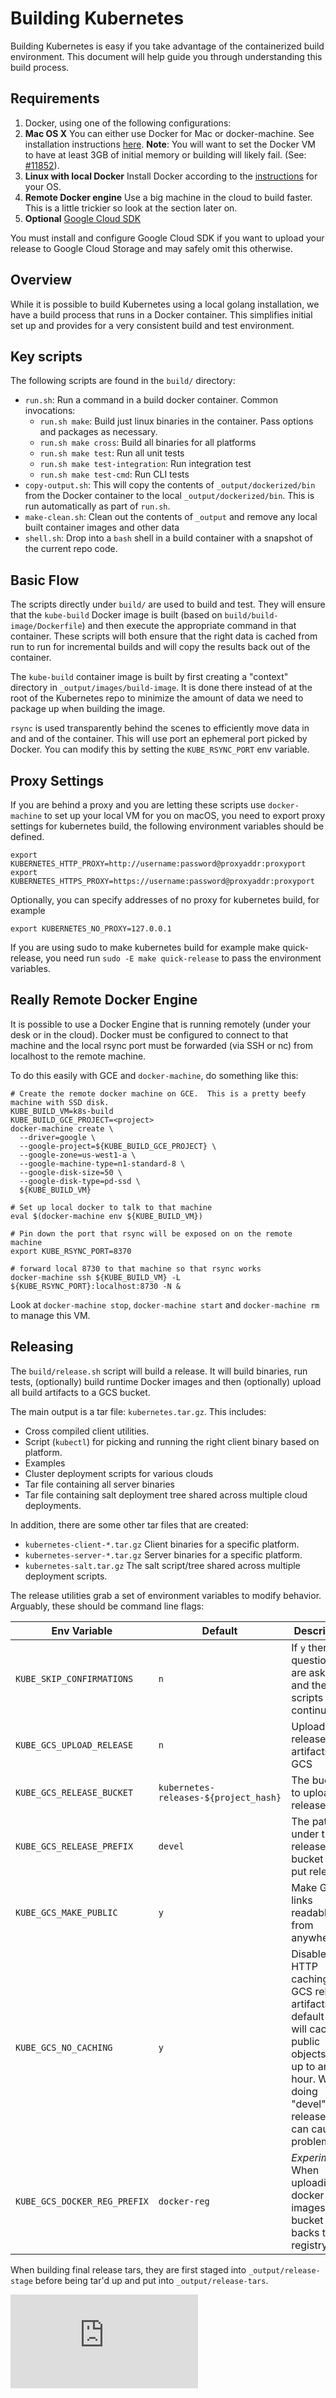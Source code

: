 # Building Kubernetes

Building Kubernetes is easy if you take advantage of the containerized build environment. This document will help guide you through understanding this build process.

## Requirements

1. Docker, using one of the following configurations:
  1. **Mac OS X** You can either use Docker for Mac or docker-machine. See installation instructions [here](https://docs.docker.com/installation/mac/).
     **Note**: You will want to set the Docker VM to have at least 3GB of initial memory or building will likely fail. (See: [#11852]( http://issue.k8s.io/11852)).
  2. **Linux with local Docker**  Install Docker according to the [instructions](https://docs.docker.com/installation/#installation) for your OS.
  3. **Remote Docker engine** Use a big machine in the cloud to build faster. This is a little trickier so look at the section later on.
2. **Optional** [Google Cloud SDK](https://developers.google.com/cloud/sdk/)

You must install and configure Google Cloud SDK if you want to upload your release to Google Cloud Storage and may safely omit this otherwise.

## Overview

While it is possible to build Kubernetes using a local golang installation, we have a build process that runs in a Docker container.  This simplifies initial set up and provides for a very consistent build and test environment.
## Key scripts

The following scripts are found in the `build/` directory:

* `run.sh`: Run a command in a build docker container.  Common invocations:
  *  `run.sh make`: Build just linux binaries in the container.  Pass options and packages as necessary.
  *  `run.sh make cross`: Build all binaries for all platforms
  *  `run.sh make test`: Run all unit tests
  *  `run.sh make test-integration`: Run integration test
  *  `run.sh make test-cmd`: Run CLI tests
* `copy-output.sh`: This will copy the contents of `_output/dockerized/bin` from the Docker container to the local `_output/dockerized/bin`.  This is run automatically as part of `run.sh`.
* `make-clean.sh`: Clean out the contents of `_output` and remove any local built container images and other data
* `shell.sh`: Drop into a `bash` shell in a build container with a snapshot of the current repo code.

## Basic Flow

The scripts directly under `build/` are used to build and test.  They will ensure that the `kube-build` Docker image is built (based on `build/build-image/Dockerfile`) and then execute the appropriate command in that container.  These scripts will both ensure that the right data is cached from run to run for incremental builds and will copy the results back out of the container.

The `kube-build` container image is built by first creating a "context" directory in `_output/images/build-image`.  It is done there instead of at the root of the Kubernetes repo to minimize the amount of data we need to package up when building the image.

`rsync` is used transparently behind the scenes to efficiently move data in and and of the container.  This will use port an ephemeral port picked by Docker.  You can modify this by setting the `KUBE_RSYNC_PORT` env variable.

## Proxy Settings

If you are behind a proxy and you are letting these scripts use `docker-machine` to set up your local VM for you on macOS, you need to export proxy settings for kubernetes build, the following environment variables should be defined.

```
export KUBERNETES_HTTP_PROXY=http://username:password@proxyaddr:proxyport
export KUBERNETES_HTTPS_PROXY=https://username:password@proxyaddr:proxyport
```

Optionally, you can specify addresses of no proxy for kubernetes build, for example

```
export KUBERNETES_NO_PROXY=127.0.0.1
```

If you are using sudo to make kubernetes build for example make quick-release, you need run `sudo -E make quick-release` to pass the environment variables.

## Really Remote Docker Engine

It is possible to use a Docker Engine that is running remotely (under your desk or in the cloud).  Docker must be configured to connect to that machine and the local rsync port must be forwarded (via SSH or nc) from localhost to the remote machine.

To do this easily with GCE and `docker-machine`, do something like this:
```
# Create the remote docker machine on GCE.  This is a pretty beefy machine with SSD disk.
KUBE_BUILD_VM=k8s-build
KUBE_BUILD_GCE_PROJECT=<project>
docker-machine create \
  --driver=google \
  --google-project=${KUBE_BUILD_GCE_PROJECT} \
  --google-zone=us-west1-a \
  --google-machine-type=n1-standard-8 \
  --google-disk-size=50 \
  --google-disk-type=pd-ssd \
  ${KUBE_BUILD_VM}

# Set up local docker to talk to that machine
eval $(docker-machine env ${KUBE_BUILD_VM})

# Pin down the port that rsync will be exposed on on the remote machine
export KUBE_RSYNC_PORT=8370

# forward local 8730 to that machine so that rsync works
docker-machine ssh ${KUBE_BUILD_VM} -L ${KUBE_RSYNC_PORT}:localhost:8730 -N &
```

Look at `docker-machine stop`, `docker-machine start` and `docker-machine rm` to manage this VM.

## Releasing

The `build/release.sh` script will build a release.  It will build binaries, run tests, (optionally) build runtime Docker images and then (optionally) upload all build artifacts to a GCS bucket.

The main output is a tar file: `kubernetes.tar.gz`.  This includes:
* Cross compiled client utilities.
* Script (`kubectl`) for picking and running the right client binary based on platform.
* Examples
* Cluster deployment scripts for various clouds
* Tar file containing all server binaries
* Tar file containing salt deployment tree shared across multiple cloud deployments.

In addition, there are some other tar files that are created:
* `kubernetes-client-*.tar.gz` Client binaries for a specific platform.
* `kubernetes-server-*.tar.gz` Server binaries for a specific platform.
* `kubernetes-salt.tar.gz` The salt script/tree shared across multiple deployment scripts.

The release utilities grab a set of environment variables to modify behavior.  Arguably, these should be command line flags:

Env Variable | Default | Description
-------------|---------|------------
`KUBE_SKIP_CONFIRMATIONS` | `n` | If `y` then no questions are asked and the scripts just continue.
`KUBE_GCS_UPLOAD_RELEASE` | `n` | Upload release artifacts to GCS
`KUBE_GCS_RELEASE_BUCKET` | `kubernetes-releases-${project_hash}` | The bucket to upload releases to
`KUBE_GCS_RELEASE_PREFIX` | `devel` | The path under the release bucket to put releases
`KUBE_GCS_MAKE_PUBLIC` | `y` | Make GCS links readable from anywhere
`KUBE_GCS_NO_CACHING` | `y` | Disable HTTP caching of GCS release artifacts.  By default GCS will cache public objects for up to an hour.  When doing "devel" releases this can cause problems.
`KUBE_GCS_DOCKER_REG_PREFIX` | `docker-reg` | *Experimental* When uploading docker images, the bucket that backs the registry.

When building final release tars, they are first staged into `_output/release-stage` before being tar'd up and put into `_output/release-tars`.

[![Analytics](https://kubernetes-site.appspot.com/UA-36037335-10/GitHub/build/README.md?pixel)]()
